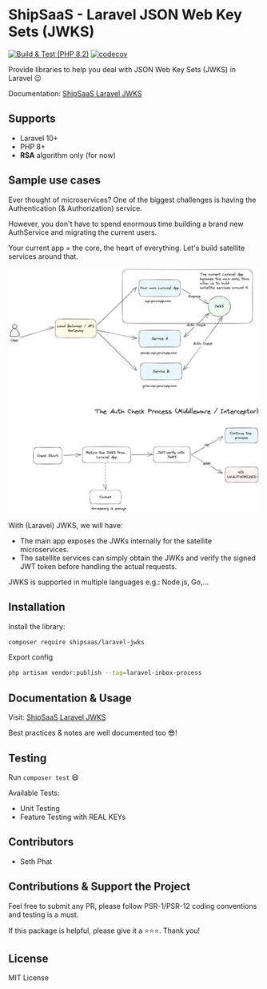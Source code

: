 # ShipSaaS - Laravel JSON Web Key Sets (JWKS)

[![Build & Test (PHP 8.2)](https://github.com/shipsaas/laravel-jwks/actions/workflows/build.yml/badge.svg)](https://github.com/shipsaas/laravel-jwks/actions/workflows/build.yml)
[![codecov](https://codecov.io/gh/shipsaas/laravel-jwks/graph/badge.svg?token=c0HREpn8kp)](https://codecov.io/gh/shipsaas/laravel-jwks)

Provide libraries to help you deal with JSON Web Key Sets (JWKS) in Laravel 😉

Documentation: [ShipSaaS Laravel JWKS](https://laravel-jwks.shipsaas.tech)

## Supports
- Laravel 10+
- PHP 8+
- **RSA** algorithm only (for now)

## Sample use cases

Ever thought of microservices? One of the biggest challenges is having the Authentication (& Authorization) service.

However, you don't have to spend enormous time building a brand new AuthService and migrating the current users.

Your current app = the core, the heart of everything. Let's build satellite services around that.

![laravel-jwks-diagram.png](.github/laravel-jwks-diagram.png)

With (Laravel) JWKS, we will have:

- The main app exposes the JWKs internally for the satellite microservices.
- The satellite services can simply obtain the JWKs and verify the signed JWT token before handling the actual requests.

JWKS is supported in multiple languages e.g.: Node.js, Go,...

## Installation

Install the library:

```bash
composer require shipsaas/laravel-jwks
```

Export config 

```bash
php artisan vendor:publish --tag=laravel-inbox-process
```

## Documentation & Usage

Visit: [ShipSaaS Laravel JWKS](https://laravel-jwks.shipsaas.tech)

Best practices & notes are well documented too 😎!

## Testing

Run `composer test` 😆

Available Tests:

- Unit Testing
- Feature Testing with REAL KEYs

## Contributors
- Seth Phat

## Contributions & Support the Project

Feel free to submit any PR, please follow PSR-1/PSR-12 coding conventions and testing is a must.

If this package is helpful, please give it a ⭐️⭐️⭐️. Thank you!

## License
MIT License
